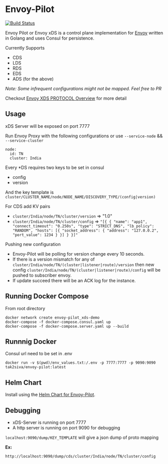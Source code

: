 # Envoy-Pilot 

[![Build Status](https://travis-ci.org/tak2siva/Envoy-Pilot.svg?branch=master)](https://travis-ci.org/tak2siva/Envoy-Pilot)

Envoy Pilot or Envoy xDS is a control plane implementation for [Envoy](https://github.com/envoyproxy/envoy) written in Golang and uses Consul for persistence.

Currently Supports
   * CDS
   * LDS
   * RDS
   * EDS
   * ADS (for the above)

*Note: Some infrequent configurations might not be mapped. Feel free to PR* 

Checkout [Envoy XDS PROTOCOL Overview](https://github.com/envoyproxy/data-plane-api/blob/master/XDS_PROTOCOL.md) for more detail

## Usage

xDS Server will be exposed on port 7777

Run Envoy Proxy with the following configurations or use `--service-node` && `--service-cluster`
```
node:
  id: TN
  cluster: India
```

Every *DS requires two keys to be set in consul
  * config
  * version

And the key template is `cluster/CLUSTER_NAME/node/NODE_NAME/DISCOVERY_TYPE/(config|version)`

For CDS add KV pairs
  * `cluster/India/node/TN/cluster/version` => "1.0"
  * `cluster/India/node/TN/cluster/config` => `"[{
      {
        "name": "app1",
        "connect_timeout": "0.250s",
        "type": "STRICT_DNS",
        "lb_policy": "RANDOM",
        "hosts": [{
          "socket_address": {
           "address": "127.0.0.2",
           "port_value": 1234
          }
        }]
    }
  }]"`

Pushing new configuration
  * Envoy-Pilot will be polling for version change every 10 seconds.  
  * If there is a version mismatch for any of `cluster/India/node/TN/(cluster|listener|route)/version` then new config `cluster/India/node/TN/(cluster|listener|route)/config` will be pushed to subscriber envoy.
  * If update succeed there will be an ACK log for the instance.

## Running Docker Compose

From root directory 
```
docker network create envoy-pilot_xds-demo
docker-compose -f docker-compose.consul.yaml up
docker-compose -f docker-compose.server.yaml up --build
```


## Runnnig Docker

Consul url need to be set in .env

```
docker run -v $(pwd)/env_values.txt:/.env -p 7777:7777 -p 9090:9090 tak2siva/envoy-pilot:latest
```

## Helm Chart

Install using the [Helm Chart for Envoy-Pilot](https://github.com/tak2siva/Envoy-Pilot-Helm).

## Debugging

* xDS-Server is running on port 7777
* A http server is running on port 9090 for debugging

`localhost:9090/dump/KEY_TEMPLATE` will give a json dump of proto mapping

  **Ex:** 
  ```
  http://localhost:9090/dump/cds/cluster/India/node/TN/cluster/config
  ```


